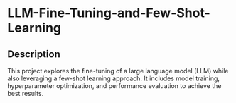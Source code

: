 # LLM-Fine-Tuning-and-Few-Shot-Learning

 

## Description  
This project explores the fine-tuning of a large language model (LLM) while also leveraging a few-shot learning approach. It includes model training, hyperparameter optimization, and performance evaluation to achieve the best results.  
